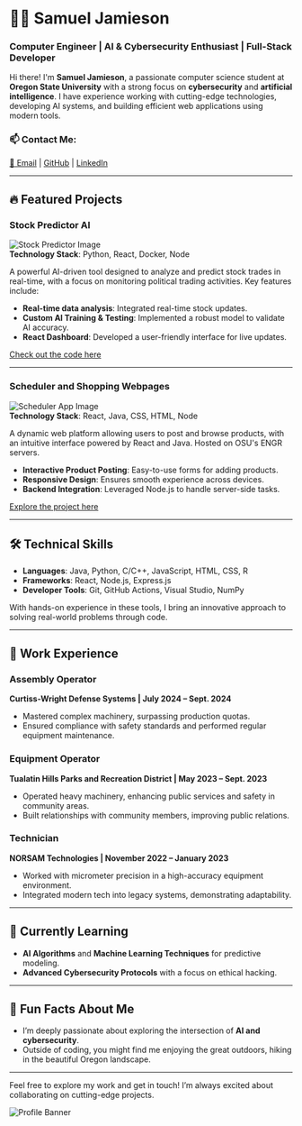 # 👨‍💻 Samuel Jamieson

### Computer Engineer | AI & Cybersecurity Enthusiast | Full-Stack Developer

Hi there! I'm **Samuel Jamieson**, a passionate computer science student at **Oregon State University** with a strong focus on **cybersecurity** and **artificial intelligence**. I have experience working with cutting-edge technologies, developing AI systems, and building efficient web applications using modern tools. 

### 📫 Contact Me:
[📧 Email](mailto:srj0407@gmail.com) | [GitHub](https://github.com/yourname/) | [LinkedIn](https://linkedin.com/in/...)

---

## 🔥 Featured Projects

### **Stock Predictor AI**
![Stock Predictor Image](https://user-images.githubusercontent.com/yourimage.jpg)  
**Technology Stack**: Python, React, Docker, Node

A powerful AI-driven tool designed to analyze and predict stock trades in real-time, with a focus on monitoring political trading activities. Key features include:

- **Real-time data analysis**: Integrated real-time stock updates.
- **Custom AI Training & Testing**: Implemented a robust model to validate AI accuracy.
- **React Dashboard**: Developed a user-friendly interface for live updates.

[Check out the code here](https://github.com/yourname/Stock-Predictor-AI)

---

### **Scheduler and Shopping Webpages**
![Scheduler App Image](https://user-images.githubusercontent.com/yourimage.jpg)  
**Technology Stack**: React, Java, CSS, HTML, Node

A dynamic web platform allowing users to post and browse products, with an intuitive interface powered by React and Java. Hosted on OSU's ENGR servers.

- **Interactive Product Posting**: Easy-to-use forms for adding products.
- **Responsive Design**: Ensures smooth experience across devices.
- **Backend Integration**: Leveraged Node.js to handle server-side tasks.

[Explore the project here](https://github.com/yourname/Scheduler-Shopping-App)

---

## 🛠️ Technical Skills

- **Languages**: Java, Python, C/C++, JavaScript, HTML, CSS, R
- **Frameworks**: React, Node.js, Express.js
- **Developer Tools**: Git, GitHub Actions, Visual Studio, NumPy

With hands-on experience in these tools, I bring an innovative approach to solving real-world problems through code.

---

## 💼 Work Experience

### **Assembly Operator**  
**Curtiss-Wright Defense Systems | July 2024 – Sept. 2024**  
- Mastered complex machinery, surpassing production quotas.
- Ensured compliance with safety standards and performed regular equipment maintenance.

### **Equipment Operator**  
**Tualatin Hills Parks and Recreation District | May 2023 – Sept. 2023**  
- Operated heavy machinery, enhancing public services and safety in community areas.
- Built relationships with community members, improving public relations.

### **Technician**  
**NORSAM Technologies | November 2022 – January 2023**  
- Worked with micrometer precision in a high-accuracy equipment environment.
- Integrated modern tech into legacy systems, demonstrating adaptability.

---

## 🌱 Currently Learning

- **AI Algorithms** and **Machine Learning Techniques** for predictive modeling.
- **Advanced Cybersecurity Protocols** with a focus on ethical hacking.

---

## 🎯 Fun Facts About Me

- I’m deeply passionate about exploring the intersection of **AI and cybersecurity**.
- Outside of coding, you might find me enjoying the great outdoors, hiking in the beautiful Oregon landscape.

---

Feel free to explore my work and get in touch! I’m always excited about collaborating on cutting-edge projects.

![Profile Banner](https://user-images.githubusercontent.com/yourprofilebanner.jpg)
